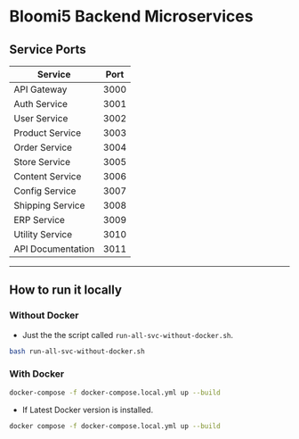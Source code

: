 # Bloomi5 Backend Microservices

## Service Ports

| Service           | Port |
| ----------------- | ---- |
| API Gateway       | 3000 |
| Auth Service      | 3001 |
| User Service      | 3002 |
| Product Service   | 3003 |
| Order Service     | 3004 |
| Store Service     | 3005 |
| Content Service   | 3006 |
| Config Service    | 3007 |
| Shipping Service  | 3008 |
| ERP Service       | 3009 |
| Utility Service   | 3010 |
| API Documentation | 3011 |

---

## How to run it locally

### Without Docker

- Just the the script called `run-all-svc-without-docker.sh`.

```sh
bash run-all-svc-without-docker.sh
```

### With Docker

```sh
docker-compose -f docker-compose.local.yml up --build
```

- If Latest Docker version is installed.

```sh
docker compose -f docker-compose.local.yml up --build
```
